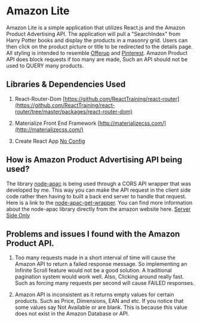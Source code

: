 # Amazon Lite

Amazon Lite is a simple application that utilizes React.js and the Amazon Product Advertising API. The application will pull a "SearchIndex" from Harry Potter books and display the products in a masonry grid. Users can then click on the product picture or title to be redirected to the details page. All styling is intended to resemble [Offerup](https://offerup.com/) and [Pinterest](https://www.pinterest.com/). Amazon Product API does block requests if too many are made, Such an API should not be used to QUERY many products.

## Libraries & Dependencies Used

1. React-Router-Dom [https://github.com/ReactTraining/react-router](https://github.com/ReactTraining/react-router/tree/master/packages/react-router-dom)

2. Materialize Front End Framework [http://materializecss.com/](http://materializecss.com/)

3. Create React App [No Config](https://facebook.github.io/react/blog/2016/07/22/create-apps-with-no-configuration.html)


## How is Amazon Product Advertising API being used?

The library [node-apac](https://github.com/dmcquay/node-apac) is being used through a CORS API wrapper that was developed by me. This way you can make the API request in the client side code rather then having to built a back end server to handle that request. Here is a link to the [node-apac-get-wrapper](https://github.com/FelixRamirezJr/node-apac-get-wrapper). You can find more information about the node-apac library directly from the amazon website here. [Server Side Only](https://aws.amazon.com/code/Product-Advertising-API/4086)

## Problems and issues I found with the Amazon Product API.

1. Too many requests made in a short interval of time will cause the Amazon API to return a failed response message. So implementing an Infinite Scroll feature would not be a good solution. A traditional pagination system would work well.
Also, Clicking around really fast. Such as forcing many requests per second will cause FAILED responses.

2. Amazon API is inconsistent as it returns empty values for certain products. Such as Price, Dimensions, EAN and etc. If you notice that some values say Not Available or are blank. This is because this value does not exist in the Amazon Database or API.
